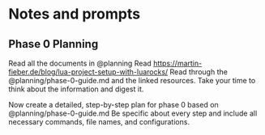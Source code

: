 
# Notes and prompts

## Phase 0 Planning

Read all the documents in @planning 
Read https://martin-fieber.de/blog/lua-project-setup-with-luarocks/
Read through the @planning/phase-0-guide.md and the linked resources.
Take your time to think about the information and digest it.

Now create a detailed, step-by-step plan for phase 0 based on @planning/phase-0-guide.md
Be specific about every step and include all necessary commands, file names, and configurations.
